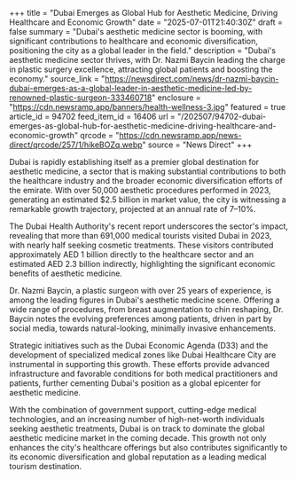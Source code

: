 +++
title = "Dubai Emerges as Global Hub for Aesthetic Medicine, Driving Healthcare and Economic Growth"
date = "2025-07-01T21:40:30Z"
draft = false
summary = "Dubai's aesthetic medicine sector is booming, with significant contributions to healthcare and economic diversification, positioning the city as a global leader in the field."
description = "Dubai's aesthetic medicine sector thrives, with Dr. Nazmi Baycin leading the charge in plastic surgery excellence, attracting global patients and boosting the economy."
source_link = "https://newsdirect.com/news/dr-nazmi-baycin-dubai-emerges-as-a-global-leader-in-aesthetic-medicine-led-by-renowned-plastic-surgeon-333460718"
enclosure = "https://cdn.newsramp.app/banners/health-wellness-3.jpg"
featured = true
article_id = 94702
feed_item_id = 16406
url = "/202507/94702-dubai-emerges-as-global-hub-for-aesthetic-medicine-driving-healthcare-and-economic-growth"
qrcode = "https://cdn.newsramp.app/news-direct/qrcode/257/1/hikeBOZq.webp"
source = "News Direct"
+++

<p>Dubai is rapidly establishing itself as a premier global destination for aesthetic medicine, a sector that is making substantial contributions to both the healthcare industry and the broader economic diversification efforts of the emirate. With over 50,000 aesthetic procedures performed in 2023, generating an estimated $2.5 billion in market value, the city is witnessing a remarkable growth trajectory, projected at an annual rate of 7–10%.</p><p>The Dubai Health Authority's recent report underscores the sector's impact, revealing that more than 691,000 medical tourists visited Dubai in 2023, with nearly half seeking cosmetic treatments. These visitors contributed approximately AED 1 billion directly to the healthcare sector and an estimated AED 2.3 billion indirectly, highlighting the significant economic benefits of aesthetic medicine.</p><p>Dr. Nazmi Baycin, a plastic surgeon with over 25 years of experience, is among the leading figures in Dubai's aesthetic medicine scene. Offering a wide range of procedures, from breast augmentation to chin reshaping, Dr. Baycin notes the evolving preferences among patients, driven in part by social media, towards natural-looking, minimally invasive enhancements.</p><p>Strategic initiatives such as the Dubai Economic Agenda (D33) and the development of specialized medical zones like Dubai Healthcare City are instrumental in supporting this growth. These efforts provide advanced infrastructure and favorable conditions for both medical practitioners and patients, further cementing Dubai's position as a global epicenter for aesthetic medicine.</p><p>With the combination of government support, cutting-edge medical technologies, and an increasing number of high-net-worth individuals seeking aesthetic treatments, Dubai is on track to dominate the global aesthetic medicine market in the coming decade. This growth not only enhances the city's healthcare offerings but also contributes significantly to its economic diversification and global reputation as a leading medical tourism destination.</p>